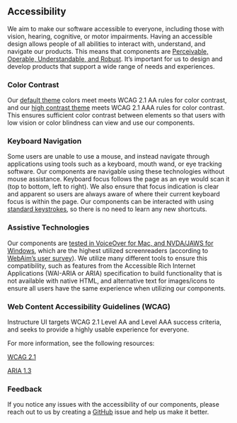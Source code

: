 
## Accessibility

We aim to make our software accessible to everyone, including those with vision, hearing, cognitive, or motor impairments. Having an accessible design allows people of all abilities to interact with, understand, and navigate our products. This means that components are [Perceivable, Operable, Understandable, and Robust](https://www.w3.org/TR/2016/NOTE-UNDERSTANDING-WCAG20-20161007/intro.html#introduction-fourprincs-head). It’s important for us to design and develop products that support a wide range of needs and experiences.

### Color Contrast

Our [default theme](canvas) colors meet meets WCAG 2.1 AA rules for color contrast, and our [high contrast theme](canvas-high-contrast) meets WCAG 2.1 AAA rules for color contrast. This ensures sufficient color contrast between elements so that users with low vision or color blindness can view and use our components.

### Keyboard Navigation

Some users are unable to use a mouse, and instead navigate through applications using tools such as a keyboard, mouth wand, or eye tracking software. Our components are navigable using these technologies without mouse assistance. Keyboard focus follows the page as an eye would scan it (top to bottom, left to right). We also ensure that focus indication is clear and apparent so users are always aware of where their current keyboard focus is within the page. Our components can be interacted with using [standard keystrokes](https://webaim.org/techniques/keyboard/#testing), so there is no need to learn any new shortcuts.

### Assistive Technologies

Our components are [tested in VoiceOver for Mac, and NVDA/JAWS for Windows](https://www.canvaslms.com/accessibility), which are the highest utilized screenreaders (according to [WebAim’s user survey](https://webaim.org/projects/screenreadersurvey7/)). We utilize many different tools to ensure this compatibility, such as features from the Accessible Rich Internet Applications (WAI-ARIA or ARIA) specification to build functionality that is not available with native HTML, and alternative text for images/icons to ensure all users have the same experience when utilizing our components.

### Web Content Accessibility Guidelines (WCAG)

Instructure UI targets WCAG 2.1 Level AA and Level AAA success criteria, and seeks to provide a highly usable experience for everyone.

For more information, see the following resources:

[WCAG 2.1](https://www.w3.org/TR/WCAG21/)

[ARIA 1.3](https://www.w3.org/TR/wai-aria-1.3/)

### Feedback

If you notice any issues with the accessibility of our components, please reach out to us by creating a [GitHub](https://github.com/instructure/instructure-ui/issues) issue and help us make it better.


